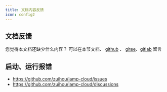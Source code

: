 ```yaml
---
title: 文档内容反馈
icon: config2
---
```


## 文档反馈

您觉得本文档还缺少什么内容？ 可以在本节文档、 [github](https://github.com/zuihou/lamp-cloud/issues)  、 [gitee](https://gitee.com/zuihou111/lamp-cloud/issues)、[gitlab](http://git.tangyh.top)  留言



## 启动、运行报错

- https://github.com/zuihou/lamp-cloud/issues
- https://github.com/zuihou/lamp-cloud/discussions
